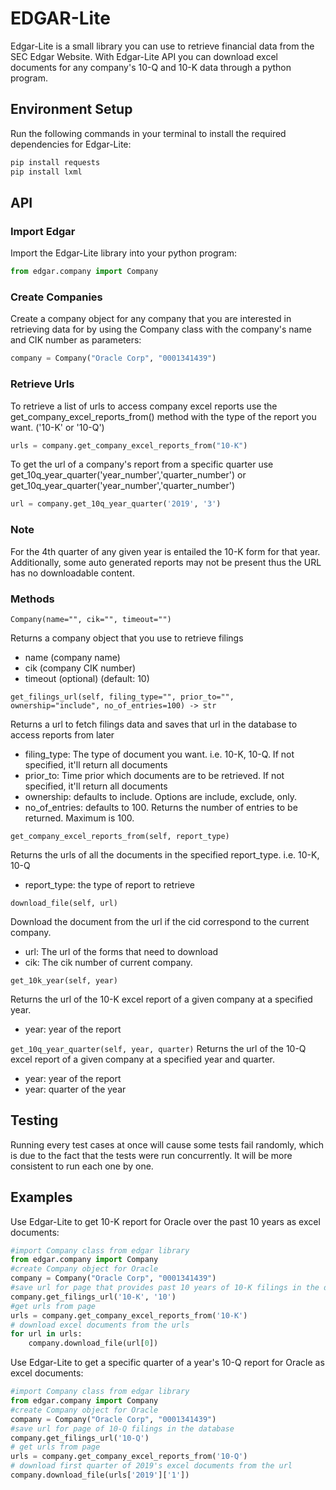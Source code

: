 # EDGAR-Lite
Edgar-Lite is a small library you can use to retrieve financial data from the SEC Edgar Website.  With Edgar-Lite API you can download excel documents for any company's 10-Q and 10-K data through a python program.

## Environment Setup
Run the following commands in your terminal to install the required dependencies for Edgar-Lite:
```bash
pip install requests
pip install lxml
```
## API

### Import Edgar

Import the Edgar-Lite library into your python program:

``` python
from edgar.company import Company
```

### Create Companies

Create a company object for any company that you are interested in retrieving data for by using the Company class with the company's name and CIK number as parameters:

``` python
company = Company("Oracle Corp", "0001341439")
```

### Retrieve Urls
To retrieve a list of urls to access company excel reports use the get_company_excel_reports_from() method with the type of the report you want. ('10-K' or '10-Q')

``` python
urls = company.get_company_excel_reports_from("10-K")
```

To get the url of a company's report from a specific quarter use get_10q_year_quarter('year_number','quarter_number') or get_10q_year_quarter('year_number','quarter_number')

``` python
url = company.get_10q_year_quarter('2019', '3')
```

### Note
For the 4th quarter of any given year is entailed the 10-K form for that year.  Additionally, some auto generated reports may not be present thus the URL has no downloadable content.

### Methods

`Company(name="", cik="", timeout="")`

Returns a company object that you use to retrieve filings
* name (company name)
* cik (company CIK number)
* timeout (optional) (default: 10)


`get_filings_url(self, filing_type="", prior_to="", ownership="include", no_of_entries=100) -> str`

Returns a url to fetch filings data and saves that url in the database to access reports from later
* filing_type: The type of document you want. i.e. 10-K, 10-Q. If not specified, it'll return all documents
* prior_to: Time prior which documents are to be retrieved. If not specified, it'll return all documents
* ownership: defaults to include. Options are include, exclude, only.
* no_of_entries: defaults to 100. Returns the number of entries to be returned. Maximum is 100.


`get_company_excel_reports_from(self, report_type)`

Returns the urls of all the documents in the specified report_type. i.e. 10-K, 10-Q
* report_type: the type of report to retrieve


`download_file(self, url)`

Download the document from the url if the cid correspond to the current company.
* url: The url of the forms that need to download
* cik: The cik number of current company.


`get_10k_year(self, year)`

Returns the url of the 10-K excel report of a given company at a specified year. 
* year: year of the report

`get_10q_year_quarter(self, year, quarter)`
Returns the url of the 10-Q excel report of a given company at a specified year and quarter. 
* year: year of the report
* year: quarter of the year

## Testing
Running every test cases at once will cause some tests fail randomly, which is due to the fact that the tests were run 
concurrently. It will be more consistent to run each one by one. 

## Examples 

Use Edgar-Lite to get 10-K report for Oracle over the past 10 years as excel documents:

``` python
#import Company class from edgar library
from edgar.company import Company
#create Company object for Oracle
company = Company("Oracle Corp", "0001341439")
#save url for page that provides past 10 years of 10-K filings in the database
company.get_filings_url('10-K', '10')
#get urls from page
urls = company.get_company_excel_reports_from('10-K')
# download excel documents from the urls
for url in urls:
    company.download_file(url[0])
```

Use Edgar-Lite to get a specific quarter of a year's 10-Q report for Oracle as excel documents:

``` python
#import Company class from edgar library
from edgar.company import Company
#create Company object for Oracle
company = Company("Oracle Corp", "0001341439")
#save url for page of 10-Q filings in the database
company.get_filings_url('10-Q')
# get urls from page
urls = company.get_company_excel_reports_from('10-Q')
# download first quarter of 2019's excel documents from the url
company.download_file(urls['2019']['1'])
```









  
